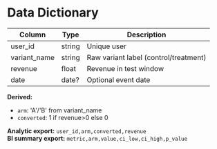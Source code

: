 # Data Dictionary

| Column       | Type   | Description                              |
|--------------|--------|------------------------------------------|
| user_id      | string | Unique user                               |
| variant_name | string | Raw variant label (control/treatment)     |
| revenue      | float  | Revenue in test window                    |
| date         | date?  | Optional event date                       |

**Derived:**  
- `arm`: 'A'/'B' from variant_name  
- `converted`: 1 if revenue>0 else 0

**Analytic export:** `user_id,arm,converted,revenue`  
**BI summary export:** `metric,arm,value,ci_low,ci_high,p_value`
